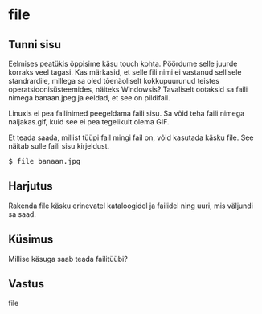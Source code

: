 # file

## Tunni sisu

Eelmises peatükis õppisime käsu touch kohta. Pöördume selle juurde korraks veel tagasi. Kas märkasid, et selle fili nimi ei vastanud sellisele standrardile, millega sa oled tõenäoliselt kokkupuurunud teistes operatsioonisüsteemides, näiteks Windowsis? Tavaliselt ootaksid sa faili nimega banaan.jpeg ja eeldad, et see on pildifail.

Linuxis ei pea failinimed peegeldama faili sisu. Sa võid teha faili nimega naljakas.gif, kuid see ei pea tegelikult olema GIF.

Et teada saada, millist tüüpi fail mingi fail on, võid kasutada käsku file. See näitab sulle faili sisu kirjeldust.
 
<pre>$ file banaan.jpg</pre>

## Harjutus

Rakenda file käsku erinevatel kataloogidel ja failidel ning uuri, mis väljundi sa saad.

## Küsimus

Millise käsuga saab teada failitüübi?

## Vastus

file
